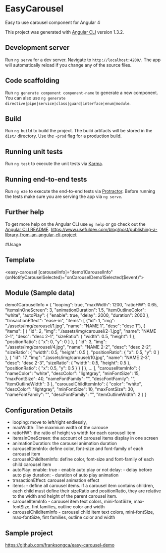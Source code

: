 # EasyCarousel

Easy to use carousel component for Angular 4

This project was generated with [Angular CLI](https://github.com/angular/angular-cli) version 1.3.2.

## Development server

Run `ng serve` for a dev server. Navigate to `http://localhost:4200/`. The app will automatically reload if you change any of the source files.

## Code scaffolding

Run `ng generate component component-name` to generate a new component. You can also use `ng generate directive|pipe|service|class|guard|interface|enum|module`.

## Build

Run `ng build` to build the project. The build artifacts will be stored in the `dist/` directory. Use the `-prod` flag for a production build.

## Running unit tests

Run `ng test` to execute the unit tests via [Karma](https://karma-runner.github.io).

## Running end-to-end tests

Run `ng e2e` to execute the end-to-end tests via [Protractor](http://www.protractortest.org/).
Before running the tests make sure you are serving the app via `ng serve`.

## Further help

To get more help on the Angular CLI use `ng help` or go check out the [Angular CLI README](https://github.com/angular/angular-cli/blob/master/README.md).
https://www.usefuldev.com/blog/post/publishing-a-library-from-an-angular-cli-project

#Usage

## Template
<easy-carousel [carouselInfo]="demo1CarouselInfo" (onNotifyCarouselSelected)="onCarouselDemo1Selected($event)"></easy-carousel>

## Module (Sample data)
demo1CarouselInfo = 
{
  "looping": true,
  "maxWidth": 1200,
  "ratioHW": 0.65,
  "itemsInOneScreen": 3,
  "animationDuration": 1.5,
  "itemOutlineColor": "white",
  "autoPlay": {
    "enable": true,
    "delay": 2000,
    "duration": 2000
  },
  "trnsactionEffect": "ease-in",
  "items": [
    {"id": 1, "img": "./assets/img/carousel/1.jpg", "name": "NAME 1", "desc": "desc 1"},
    {
      "items": [
        {
          "id": 2,
          "img": "./assets/img/carousel/2-1.jpg",
          "name": "NAME 2-1",
          "desc": "desc 2-1",
          "sizeRatio": {
            "width": 0.5,
            "height": 1
          },
          "positionRatio": {
            "x": 0,
            "y": 0
          }
        },
        {
          "id": 3,
          "img": "./assets/img/carousel/4.jpg",
          "name": "NAME 2-2",
          "desc": "desc 2-2",
          "sizeRatio": {
            "width": 0.5,
            "height": 0.5
          },
          "positionRatio": {
            "x": 0.5,
            "y": 0
          }
        },
        {
          "id": 17,
          "img": "./assets/img/carousel/10.jpg",
          "name": "NAME 2-3",
          "desc": "desc 2-3",
          "sizeRatio": {
            "width": 0.5,
            "height": 0.5
          },
          "positionRatio": {
            "x": 0.5,
            "y": 0.5
          }
        }
      ]
    },
  ...
  ],
    "carouselItemInfo": {
      "nameColor": "white",
      "descColor": "lightgray",
      "minFontSize": 15,
      "maxFontSize": 40,
      "nameFontFamily": "",
      "descFontFamily": "",
      "itemOutlineWidth": 3
    },
    "carouselChildItemInfo": {
      "color": "white",
      "descColor": "lightgray",
      "minFontSize": 10,
      "maxFontSize": 30,
      "nameFontFamily": "",
      "descFontFamily": "",
      "itemOutlineWidth": 2
    }
}

## Configuration Details

- looping: move to left/right endlessly,  
- maxWidth: The maxmium width of the carouse
- ratioHW": the ratio of height vs width for each carousel item
- itemsInOneScreen: the account of carousel items display in one screen
- animationDuration: the carousel animation duration
- carouselItemInfo: define color, font-size and font-family of each carousel item
- carouselChildItemInfo: define color, font-size and font-family of each child carousel item
- autoPlay: 
    enable: true  - enable auto play or not 
    delay: - delay before auto play
    duration: - duration of auto play animation
- trnsactionEffect: carousel animation effect
- items: - define all carousel items. if a carousel item contains children, each child must define their sizeRatio and positionRatio, they are relative to the width and height of the parent carousel item.
- carouselItemInfo - carousel item text colors, mini-fontSize, max-fontSize, fint families, outline color and width
- carouselChildItemInfo - carousel child item text colors, mini-fontSize, max-fontSize, fint families, outline color and width

## Sample project
https://github.com/franksongca/easy-carousel-demo
